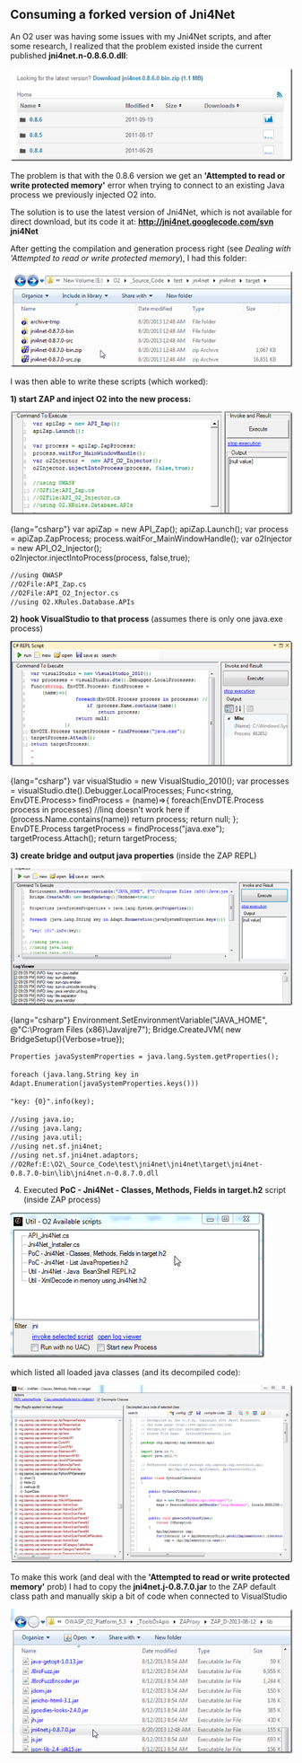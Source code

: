 ##  Consuming a forked version of Jni4Net

An O2 user was having some issues with my Jni4Net scripts, and after some research, I realized that the problem existed inside the current published **jni4net.n-0.8.6.0.dll**:

![image](images/image_thumb[14].png)

The problem is that with the 0.8.6 version we get an **'Attempted to read or write protected memory'** error when trying to connect to an existing Java process we previously injected O2 into.

The solution is to use the latest version of Jni4Net, which is not available for direct download, but its code it at: **http://jni4net.googlecode.com/svn jni4Net**

After getting the compilation and generation process right (see *Dealing with 'Attempted to read or write protected memory*), I had this folder:

![image](images/image_thumb_25255B48_25255D.png)

I was then able to write these scripts (which worked):

**1) start ZAP and inject O2 into the new process:**

![image](images/image_thumb_25255B54_25255D.png)

{lang="csharp"}
    var apiZap = new API_Zap();
    apiZap.Launch();
    var process = apiZap.ZapProcess;
    process.waitFor_MainWindowHandle();
    var o2Injector =  new API_O2_Injector();  			
    o2Injector.injectIntoProcess(process, false,true);    

    //using OWASP
    //O2File:API_Zap.cs
    //O2File:API_O2_Injector.cs
    //using O2.XRules.Database.APIs


**2) hook VisualStudio to that process** (assumes there is only one java.exe process)  

![image](images/image_thumb_25255B59_25255D.png)

{lang="csharp"}
    var visualStudio = new VisualStudio_2010();
    var processes = visualStudio.dte().Debugger.LocalProcesses;
    Func<string, EnvDTE.Process> findProcess =
      (name)=>{
    				foreach(EnvDTE.Process process in processes) //linq doesn't work here
    					if (process.Name.contains(name))
    						return process;
    				return null;
    			};
    EnvDTE.Process targetProcess = findProcess("java.exe");
    targetProcess.Attach();
    return targetProcess;

**3) create bridge and output java properties** (inside the ZAP REPL)

![image](images/image_thumb_25255B55_25255D.png)

{lang="csharp"}
    Environment.SetEnvironmentVariable("JAVA_HOME", @"C:\Program Files (x86)\Java\jre7");
    Bridge.CreateJVM( new BridgeSetup(){Verbose=true});

    Properties javaSystemProperties = java.lang.System.getProperties();

    foreach (java.lang.String key in Adapt.Enumeration(javaSystemProperties.keys()))

    "key: {0}".info(key);

    //using java.io;
    //using java.lang;
    //using java.util;
    //using net.sf.jni4net;
    //using net.sf.jni4net.adaptors;
    //O2Ref:E:\O2\_Source_Code\test\jni4net\jni4net\target\jni4net-0.8.7.0-bin\lib\jni4net.n-0.8.7.0.dll

4) Executed **PoC - Jni4Net - Classes, Methods, Fields in target.h2** script (inside ZAP process)

![image](images/image_thumb_25255B56_25255D.png)

which listed all loaded java classes (and its decompiled code):

![image](images/image_thumb_25255B57_25255D.png)

To make this work (and deal with the **'Attempted to read or write protected memory'** prob) I had to copy the **jni4net.j-0.8.7.0.jar** to the ZAP default class path and manually skip a bit of code when connected to VisualStudio

![image](images/image_thumb_25255B58_25255D.png)
